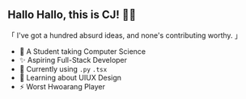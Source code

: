 <!--- CURRENTLY IN CONSTRUCTION --->

## Hallo Hallo, this is CJ! 🍨👋

「 I've got a hundred absurd ideas, and none's contributing worthy. 」

- 📖 A Student taking Computer Science
- ✨ Aspiring Full-Stack Developer
- 🌱 Currently using `.py` `.tsx`
- 🎨 Learning about UIUX Design 
- ⚡ Worst Hwoarang Player

<!---
ctrl-siege/ctrl-siege is a ✨ special ✨ repository because its `README.md` (this file) appears on your GitHub profile.
You can click the Preview link to take a look at your changes.
--->

